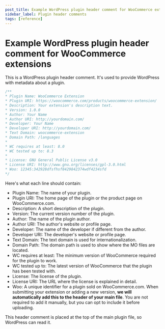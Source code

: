 ```yaml
---
post_title: Example WordPress plugin header comment for WooCommerce extensions
sidebar_label: Plugin header comments
tags: [reference]
---
```


# Example WordPress plugin header comment for WooCommerce extensions

This is a WordPress plugin header comment. It's used to provide WordPress with metadata about a plugin. 

```php
/**
* Plugin Name: WooCommerce Extension
* Plugin URI: https://woocommerce.com/products/woocommerce-extension/
* Description: Your extension's description text.
* Version: 1.0.0
* Author: Your Name
* Author URI: http://yourdomain.com/
* Developer: Your Name
* Developer URI: http://yourdomain.com/
* Text Domain: woocommerce-extension
* Domain Path: /languages
*
* WC requires at least: 8.0
* WC tested up to: 8.3
*
* License: GNU General Public License v3.0
* License URI: http://www.gnu.org/licenses/gpl-3.0.html
* Woo: 12345:342928dfsfhsf8429842374wdf4234sfd
*/
```

Here's what each line should contain:

* Plugin Name: The name of your plugin.
* Plugin URI: The home page of the plugin or the product page on WooCommerce.com.
* Description: A short description of the plugin.
* Version: The current version number of the plugin.
* Author: The name of the plugin author.
* Author URI: The author's website or profile page.
* Developer: The name of the developer if different from the author.
* Developer URI: The developer's website or profile page.
* Text Domain: The text domain is used for internationalization.
* Domain Path: The domain path is used to show where the MO files are located.
* WC requires at least: The minimum version of WooCommerce required for the plugin to work.
* WC tested up to: The latest version of WooCommerce that the plugin has been tested with.
* License: The license of the plugin.
* License URI: The URL where the license is explained in detail.
* Woo: A unique identifier for a plugin sold on WooCommerce.com. When submitting your extension or adding a new version, **we will automatically add this to the header of your main file**. You are not required to add it manually, but you can opt to include it before uploading. 

This header comment is placed at the top of the main plugin file, so WordPress can read it.
